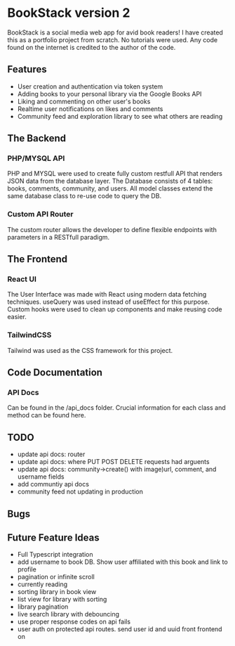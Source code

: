 # BookStack version 2

BookStack is a social media web app for avid book readers! I have created this as a portfolio project from scratch. No tutorials were used. Any code found on the internet is credited to the author of the code.



## Features
- User creation and authentication via token system
- Adding books to your personal library via the Google Books API
- Liking and commenting on other user's books
- Realtime user notifications on likes and comments
- Community feed and exploration library to see what others are reading



## The Backend

### PHP/MYSQL API
PHP and MYSQL were used to create fully custom restfull API that renders JSON data from the database layer. The Database consists of 4 tables: books, comments, community, and users. All model classes extend the same database class to re-use code to query the DB.

### Custom API Router
The custom router allows the developer to define flexible endpoints with parameters in a RESTfull paradigm.



## The Frontend

### React UI
The User Interface was made with React using modern data fetching techniques. useQuery was used instead of useEffect for this purpose. Custom hooks were used to clean up components and make reusing code easier.

### TailwindCSS
Tailwind was used as the CSS framework for this project.



## Code Documentation

### API Docs
Can be found in the /api_docs folder. Crucial information for each class and method can be found here. 



## TODO
- update api docs: router
- update api docs: where PUT POST DELETE requests had arguents
- update api docs: community->create() with image)url, comment, and username fields
- add communtiy api docs
- community feed not updating in production

## Bugs



## Future Feature Ideas
- Full Typescript integration
- add username to book DB. Show user affiliated with this book and link to profile
- pagination or infinite scroll
- currently reading
- sorting library in book view
- list view for library with sorting
- library pagination
- live search library with debouncing
- use proper response codes on api fails
- user auth on protected api routes. send user id and uuid front frontend on 
